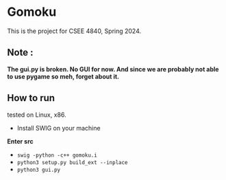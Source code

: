 # Gomoku
This is the project for CSEE 4840, Spring 2024.

## Note :

**The gui.py is broken. No GUI for now. And since we are probably not able to use pygame so meh, forget about it.**

## How to run

tested on Linux, x86.

+ Install SWIG on your machine

**Enter src**
+ `swig -python -c++ gomoku.i`
+ `python3 setup.py build_ext --inplace`
+ `python3 gui.py`

